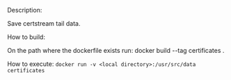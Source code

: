 Description:

Save certstream tail data.

How to build:

On the path where the dockerfile exists run:
    docker build --tag certificates .

How to execute:
    `docker run -v <local directory>:/usr/src/data certificates`
